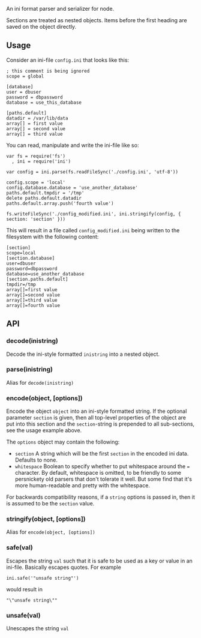 An ini format parser and serializer for node.

Sections are treated as nested objects.  Items before the first
heading are saved on the object directly.

## Usage

Consider an ini-file `config.ini` that looks like this:

    ; this comment is being ignored
    scope = global

    [database]
    user = dbuser
    password = dbpassword
    database = use_this_database

    [paths.default]
    datadir = /var/lib/data
    array[] = first value
    array[] = second value
    array[] = third value

You can read, manipulate and write the ini-file like so:

    var fs = require('fs')
      , ini = require('ini')

    var config = ini.parse(fs.readFileSync('./config.ini', 'utf-8'))

    config.scope = 'local'
    config.database.database = 'use_another_database'
    paths.default.tmpdir = '/tmp'
    delete paths.default.datadir
    paths.default.array.push('fourth value')

    fs.writeFileSync('./config_modified.ini', ini.stringify(config, { section: 'section' }))

This will result in a file called `config_modified.ini` being written
to the filesystem with the following content:

    [section]
    scope=local
    [section.database]
    user=dbuser
    password=dbpassword
    database=use_another_database
    [section.paths.default]
    tmpdir=/tmp
    array[]=first value
    array[]=second value
    array[]=third value
    array[]=fourth value


## API

### decode(inistring)

Decode the ini-style formatted `inistring` into a nested object.

### parse(inistring)

Alias for `decode(inistring)`

### encode(object, [options])

Encode the object `object` into an ini-style formatted string. If the
optional parameter `section` is given, then all top-level properties
of the object are put into this section and the `section`-string is
prepended to all sub-sections, see the usage example above.

The `options` object may contain the following:

* `section` A string which will be the first `section` in the encoded
  ini data.  Defaults to none.
* `whitespace` Boolean to specify whether to put whitespace around the
  `=` character.  By default, whitespace is omitted, to be friendly to
  some persnickety old parsers that don't tolerate it well.  But some
  find that it's more human-readable and pretty with the whitespace.

For backwards compatibility reasons, if a `string` options is passed
in, then it is assumed to be the `section` value.

### stringify(object, [options])

Alias for `encode(object, [options])`

### safe(val)

Escapes the string `val` such that it is safe to be used as a key or
value in an ini-file. Basically escapes quotes. For example

    ini.safe('"unsafe string"')

would result in

    "\"unsafe string\""

### unsafe(val)

Unescapes the string `val`
